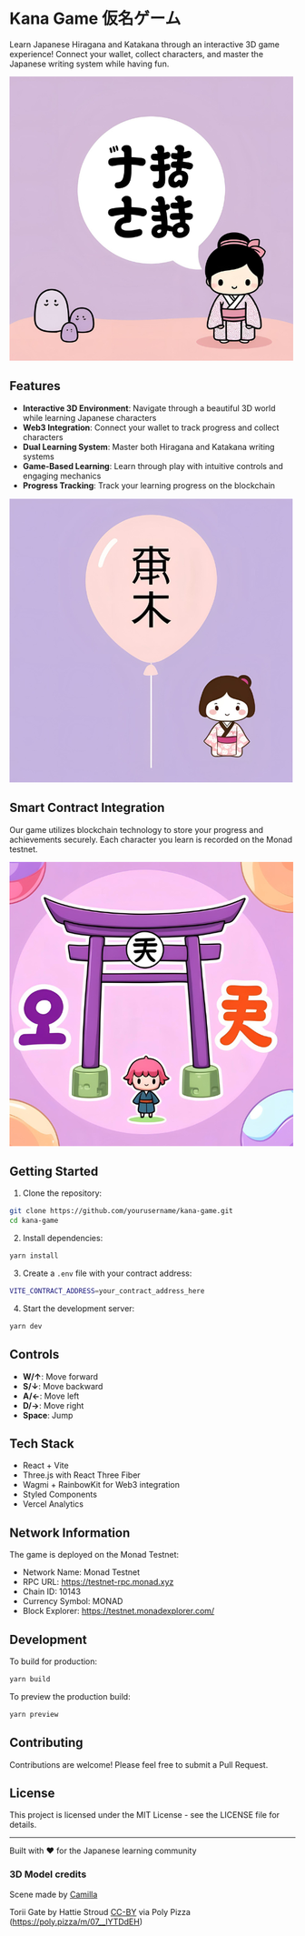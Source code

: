 # Kana Game 仮名ゲーム

Learn Japanese Hiragana and Katakana through an interactive 3D game experience! Connect your wallet, collect characters, and master the Japanese writing system while having fun.

![Hiragana Characters](/public/hiragana.png)

## Features

- **Interactive 3D Environment**: Navigate through a beautiful 3D world while learning Japanese characters
- **Web3 Integration**: Connect your wallet to track progress and collect characters
- **Dual Learning System**: Master both Hiragana and Katakana writing systems
- **Game-Based Learning**: Learn through play with intuitive controls and engaging mechanics
- **Progress Tracking**: Track your learning progress on the blockchain

![Katakana Characters](/public/katakana.png)

## Smart Contract Integration

Our game utilizes blockchain technology to store your progress and achievements securely. Each character you learn is recorded on the Monad testnet.

![Contract Integration](/public/contract.png)

## Getting Started

1. Clone the repository:
```bash
git clone https://github.com/yourusername/kana-game.git
cd kana-game
```

2. Install dependencies:
```bash
yarn install
```

3. Create a `.env` file with your contract address:
```bash
VITE_CONTRACT_ADDRESS=your_contract_address_here
```

4. Start the development server:
```bash
yarn dev
```

## Controls

- **W/↑**: Move forward
- **S/↓**: Move backward
- **A/←**: Move left
- **D/→**: Move right
- **Space**: Jump

## Tech Stack

- React + Vite
- Three.js with React Three Fiber
- Wagmi + RainbowKit for Web3 integration
- Styled Components
- Vercel Analytics

## Network Information

The game is deployed on the Monad Testnet:
- Network Name: Monad Testnet
- RPC URL: https://testnet-rpc.monad.xyz
- Chain ID: 10143
- Currency Symbol: MONAD
- Block Explorer: https://testnet.monadexplorer.com/

## Development

To build for production:
```bash
yarn build
```

To preview the production build:
```bash
yarn preview
```

## Contributing

Contributions are welcome! Please feel free to submit a Pull Request.

## License

This project is licensed under the MIT License - see the LICENSE file for details.

---

Built with ❤️ for the Japanese learning community

### 3D Model credits

Scene made by [Camilla](https://instagram.com/belyakova.dsn)

Torii Gate by Hattie Stroud [CC-BY](https://creativecommons.org/licenses/by/3.0/) via Poly Pizza (https://poly.pizza/m/07__lYTDdEH)
